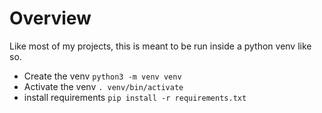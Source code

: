 # Overview

Like most of my projects, this is meant to be run inside a python venv like so.
* Create the venv `python3 -m venv venv`
* Activate the venv `. venv/bin/activate`
* install requirements `pip install -r requirements.txt`
```
